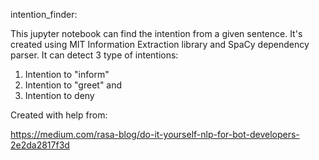 intention_finder:

This jupyter notebook can find the intention from a given sentence.
It's created using MIT Information Extraction library and SpaCy dependency parser.
It can detect 3 type of intentions:
  1. Intention to "inform"
  2. Intention to "greet" and
  3. Intention to deny

Created with help from: 

https://medium.com/rasa-blog/do-it-yourself-nlp-for-bot-developers-2e2da2817f3d
